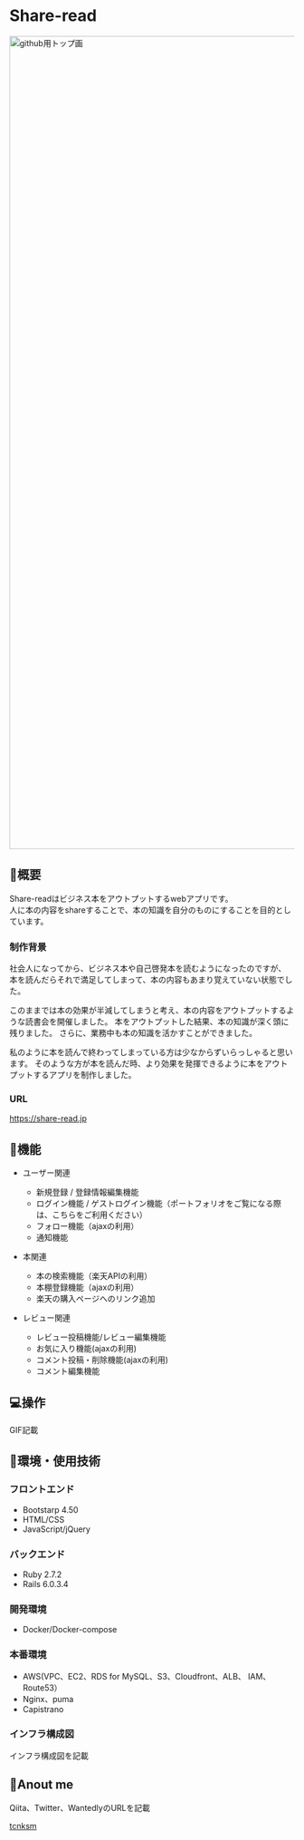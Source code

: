 # Share-read
<img width="1435" alt="github用トップ画" src="https://user-images.githubusercontent.com/65746218/103641220-c4c60d00-4f94-11eb-8c87-594d2ef81e95.png">


## :page_facing_up:概要
Share-readはビジネス本をアウトプットするwebアプリです。<br>
人に本の内容をshareすることで、本の知識を自分のものにすることを目的としています。

### 制作背景
社会人になってから、ビジネス本や自己啓発本を読むようになったのですが、
本を読んだらそれで満足してしまって、本の内容もあまり覚えていない状態でした。

このままでは本の効果が半減してしまうと考え、本の内容をアウトプットするような読書会を開催しました。
本をアウトプットした結果、本の知識が深く頭に残りました。
さらに、業務中も本の知識を活かすことができました。

私のように本を読んで終わってしまっている方は少なからずいらっしゃると思います。
そのような方が本を読んだ時、より効果を発揮できるように本をアウトプットするアプリを制作しました。

### URL
https://share-read.jp

## :wrench:機能
- ユーザー関連
  - 新規登録 / 登録情報編集機能
  - ログイン機能 / ゲストログイン機能（ポートフォリオをご覧になる際は、こちらをご利用ください）
  - フォロー機能（ajaxの利用）
  - 通知機能

- 本関連
  - 本の検索機能（楽天APIの利用）
  - 本棚登録機能（ajaxの利用）
  - 楽天の購入ページへのリンク追加

- レビュー関連
  - レビュー投稿機能/レビュー編集機能
  - お気に入り機能(ajaxの利用)
  - コメント投稿・削除機能(ajaxの利用)
  - コメント編集機能

## :computer:操作
GIF記載

## :open_file_folder:環境・使用技術
### フロントエンド
- Bootstarp 4.50
- HTML/CSS
- JavaScript/jQuery

### バックエンド
- Ruby 2.7.2
- Rails 6.0.3.4

### 開発環境
- Docker/Docker-compose

### 本番環境
- AWS(VPC、EC2、RDS for MySQL、S3、Cloudfront、ALB、 IAM、Route53）
- Nginx、puma
- Capistrano

### インフラ構成図 
インフラ構成図を記載

## :eyes:Anout me
Qiita、Twitter、WantedlyのURLを記載


[tcnksm](https://github.com/tcnksm)
